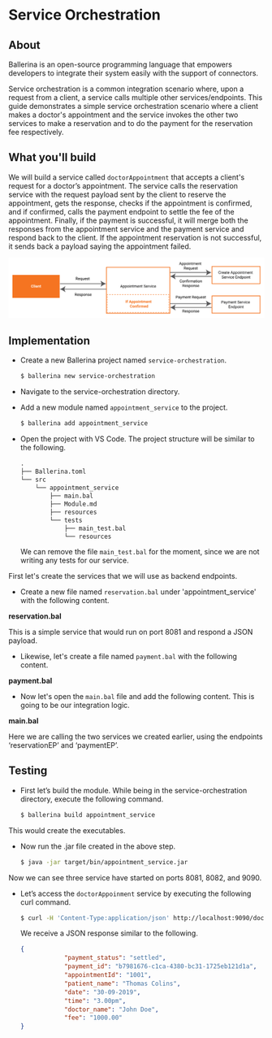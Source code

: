 # Service Orchestration

## About

Ballerina is an open-source programming language that empowers developers to integrate their system easily with the support of connectors.

Service orchestration is a common integration scenario where, upon a request from a client, a service calls multiple other services/endpoints. This guide demonstrates a simple service orchestration scenario where a client makes a doctor's appointment and the service invokes the other two services to make a reservation and to do the payment for the reservation fee respectively.

## What you'll build

We will build a service called `doctorAppointment` that accepts a client's request for a doctor’s appointment. The service calls the reservation service with the request payload sent by the client to reserve the appointment, gets the response, checks if the appointment is confirmed, and if confirmed, calls the payment endpoint to settle the fee of the appointment. Finally, if the payment is successful, it will merge both the responses from the appointment service and the payment service and respond back to the client. If the appointment reservation is not successful, it sends back a payload saying the appointment failed.

![service-orchestration](../../../../assets/img/service_orchestration.jpg)

<!-- INCLUDE_MD: ../../../../tutorial-prerequisites.md -->

<!-- INCLUDE_MD: ../../../../tutorial-get-the-code.md -->
	
## Implementation

* Create a new Ballerina project named `service-orchestration`.

    ```bash
    $ ballerina new service-orchestration
    ```

* Navigate to the service-orchestration directory.

* Add a new module named `appointment_service` to the project.

    ```bash
    $ ballerina add appointment_service
    ```

* Open the project with VS Code. The project structure will be similar to the following.

    ```shell
    .
    ├── Ballerina.toml
    └── src
        └── appointment_service
            ├── main.bal
            ├── Module.md
            ├── resources
            └── tests
                ├── main_test.bal
                └── resources
    ```

    We can remove the file `main_test.bal` for the moment, since we are not writing any tests for our service.

First let's create the services that we will use as backend endpoints.

* Create a new file named `reservation.bal` under 'appointment_service' with the following content.

**reservation.bal**

<!-- INCLUDE_CODE: src/appointment_service/reservation.bal -->

This is a simple service that would run on port 8081 and respond a JSON payload.

* Likewise, let's create a file named `payment.bal` with the following content.

**payment.bal**

<!-- INCLUDE_CODE: src/appointment_service/payment.bal -->

* Now let's open the `main.bal` file and add the following content. This is going to be our integration logic.

**main.bal**

<!-- INCLUDE_CODE: src/appointment_service/main.bal -->

Here we are calling the two services we created earlier, using the endpoints ‘reservationEP’ and ‘paymentEP’.

## Testing

* First let’s build the module. While being in the service-orchestration directory, execute the following command.

    ```bash
    $ ballerina build appointment_service
    ```

This would create the executables. 

* Now run the .jar file created in the above step.

    ```bash
    $ java -jar target/bin/appointment_service.jar
    ```

Now we can see three service have started on ports 8081, 8082, and 9090. 

* Let’s access the `doctorAppoinment` service by executing the following curl command.

    ```bash
    $ curl -H 'Content-Type:application/json' http://localhost:9090/doctorAppoinment/reservation --data '{"name":"Thomas Colins", "doctor":"John Doe", "date":"30-09-2019", "cardNum":"1234567"}'
    ```

    We receive a JSON response similar to the following.

    ```json
    {
                "payment_status": "settled",
                "payment_id": "b7981676-c1ca-4380-bc31-1725eb121d1a",
                "appointmentId": "1001",
                "patient_name": "Thomas Colins",
                "date": "30-09-2019",
                "time": "3.00pm",
                "doctor_name": "John Doe",
                "fee": "1000.00"
    }
    ```
